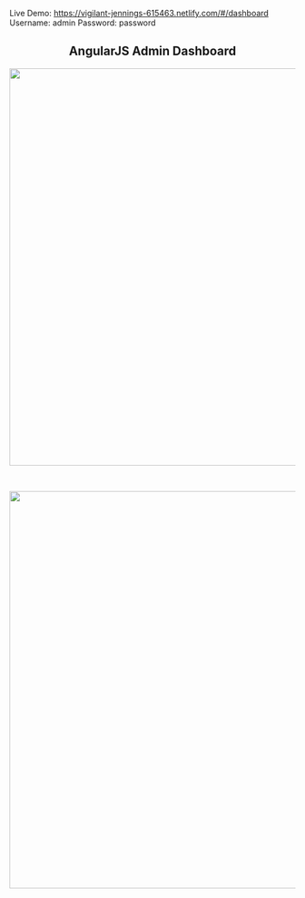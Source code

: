 Live Demo: https://vigilant-jennings-615463.netlify.com/#/dashboard
Username: admin
Password: password

<h2 align="center">AngularJS Admin Dashboard</h2>
<p align="center">

<img  src="/screen_record_4.gif?raw=true" width="700px">
</p>
<br />
<p align="center">
<img  src="/screen_record_3.gif?raw=true" width="700px">

</p>
